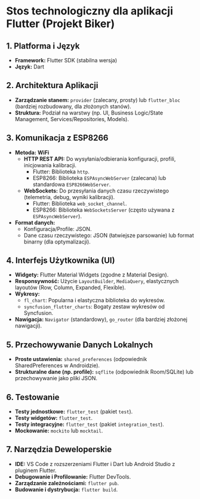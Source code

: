 # Stos technologiczny dla aplikacji Flutter (Projekt Biker)

## 1. Platforma i Język

- **Framework:** Flutter SDK (stabilna wersja)
- **Język:** Dart

## 2. Architektura Aplikacji

- **Zarządzanie stanem:** `provider` (zalecany, prosty) lub `flutter_bloc` (bardziej rozbudowany, dla złożonych stanów).
- **Struktura:** Podział na warstwy (np. UI, Business Logic/State Management, Services/Repositories, Models).

## 3. Komunikacja z ESP8266

- **Metoda:** **WiFi**
    - **HTTP REST API:** Do wysyłania/odbierania konfiguracji, profili, inicjowania kalibracji.
        - Flutter: Biblioteka `http`.
        - ESP8266: Biblioteka `ESPAsyncWebServer` (zalecana) lub standardowa `ESP8266WebServer`.
    - **WebSockets:** Do przesyłania danych czasu rzeczywistego (telemetria, debug, wyniki kalibracji).
        - Flutter: Biblioteka `web_socket_channel`.
        - ESP8266: Biblioteka `WebSocketsServer` (często używana z `ESPAsyncWebServer`).
- **Format danych:**
    - Konfiguracja/Profile: JSON.
    - Dane czasu rzeczywistego: JSON (łatwiejsze parsowanie) lub format binarny (dla optymalizacji).

## 4. Interfejs Użytkownika (UI)

- **Widgety:** Flutter Material Widgets (zgodne z Material Design).
- **Responsywność:** Użycie `LayoutBuilder`, `MediaQuery`, elastycznych layoutów (Row, Column, Expanded, Flexible).
- **Wykresy:**
    - `fl_chart`: Popularna i elastyczna biblioteka do wykresów.
    - `syncfusion_flutter_charts`: Bogaty zestaw wykresów od Syncfusion.
- **Nawigacja:** `Navigator` (standardowy), `go_router` (dla bardziej złożonej nawigacji).

## 5. Przechowywanie Danych Lokalnych

- **Proste ustawienia:** `shared_preferences` (odpowiednik SharedPreferences w Androidzie).
- **Strukturalne dane (np. profile):** `sqflite` (odpowiednik Room/SQLite) lub przechowywanie jako pliki JSON.

## 6. Testowanie

- **Testy jednostkowe:** `flutter_test` (pakiet `test`).
- **Testy widgetów:** `flutter_test`.
- **Testy integracyjne:** `flutter_test` (pakiet `integration_test`).
- **Mockowanie:** `mockito` lub `mocktail`.

## 7. Narzędzia Deweloperskie

- **IDE:** VS Code z rozszerzeniami Flutter i Dart lub Android Studio z pluginem Flutter.
- **Debugowanie i Profilowanie:** Flutter DevTools.
- **Zarządzanie zależnościami:** `flutter pub`.
- **Budowanie i dystrybucja:** `flutter build`.
